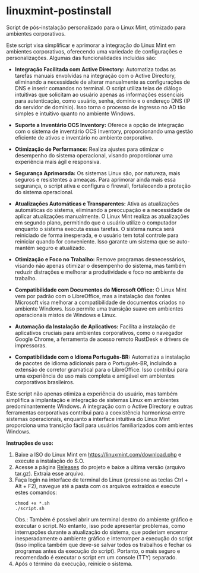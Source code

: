 # linuxmint-postinstall

Script de pós-instalação personalizado para o Linux Mint, otimizado para ambientes corporativos.

Este script visa simplificar e aprimorar a integração do Linux Mint em ambientes corporativos, oferecendo uma variedade de configurações e personalizações. Algumas das funcionalidades incluídas são:

- **Integração Facilitada com Active Directory:** Automatiza todas as tarefas manuais envolvidas na integração com o Active Directory, eliminando a necessidade de alterar manualmente as configurações de DNS e inserir comandos no terminal. O script utiliza telas de diálogo intuitivas que solicitam ao usuário apenas as informações essenciais para autenticação, como usuário, senha, domínio e o endereço DNS (IP do servidor de domínio). Isso torna o processo de ingresso no AD tão simples e intuitivo quanto no ambiente Windows.

- **Suporte a Inventário OCS Inventory:** Oferece a opção de integração com o sistema de inventário OCS Inventory, proporcionando uma gestão eficiente de ativos e inventário no ambiente corporativo.

- **Otimização de Performance:** Realiza ajustes para otimizar o desempenho do sistema operacional, visando proporcionar uma experiência mais ágil e responsiva.

- **Segurança Aprimorada:** Os sistemas Linux são, por natureza, mais seguros e resistentes a ameaças. Para aprimorar ainda mais essa segurança, o script ativa e configura o firewall, fortalecendo a proteção do sistema operacional.

- **Atualizações Automáticas e Transparentes:** Ativa as atualizações automáticas do sistema, eliminando a preocupação e a necessidade de aplicar atualizações manualmente. O Linux Mint realiza as atualizações em segundo plano, permitindo que o usuário utilize o computador enquanto o sistema executa essas tarefas. O sistema nunca será reiniciado de forma inesperada, e o usuário tem total controle para reiniciar quando for conveniente. Isso garante um sistema que se auto-mantém seguro e atualizado.

- **Otimização e Foco no Trabalho:** Remove programas desnecessários, visando não apenas otimizar o desempenho do sistema, mas também reduzir distrações e melhorar a produtividade e foco no ambiente de trabalho.

- **Compatibilidade com Documentos do Microsoft Office:** O Linux Mint vem por padrão com o LibreOffice, mas a instalação das fontes Microsoft visa melhorar a compatibilidade de documentos criados no ambiente Windows. Isso permite uma transição suave em ambientes operacionais mistos de Windows e Linux.

- **Automação da Instalação de Aplicativos:** Facilita a instalação de aplicativos cruciais para ambientes corporativos, como o navegador Google Chrome, a ferramenta de acesso remoto RustDesk e drivers de impressoras.

- **Compatibilidade com o Idioma Português-BR:** Automatiza a instalação de pacotes de idioma adicionais para o Português-BR, incluindo a extensão de corretor gramatical para o LibreOffice. Isso contribui para uma experiência de uso mais completa e amigável em ambientes corporativos brasileiros.

Este script não apenas otimiza a experiência do usuário, mas também simplifica a implantação e integração de sistemas Linux em ambientes predominantemente Windows. A integração com o Active Directory e outras ferramentas corporativas contribui para a coexistência harmoniosa entre sistemas operacionais, enquanto a interface intuitiva do Linux Mint proporciona uma transição fácil para usuários familiarizados com ambientes Windows.


**Instruções de uso:**

1. Baixe a ISO do Linux Mint em https://linuxmint.com/download.php e execute a instalação do S.O.
2. Acesse a página [Releases](https://github.com/thiagoneo/linuxmint-postinstall/releases) do projeto e baixe a última versão (arquivo tar.gz). Extraia esse arquivo.
3. Faça login na interface de terminal do Linux (pressione as teclas Ctrl + Alt + F2), navegue até a pasta com os arquivos extraídos e execute estes comandos:
   ```
   chmod +x *.sh
   ./script.sh
   ```
   Obs.: Também é possível abrir um terminal dentro do ambiente gráfico e executar o script. No entanto, isso pode apresentar problemas, como interrupções durante a atualização do sistema, que poderiam encerrar inesperadamente o ambiente gráfico e interromper a execução do script (isso implica também que deve-se salvar todos os trabalhos e fechar os programas antes da execução do script). Portanto, o mais seguro e recomendado é executar o script em um console (TTY) separado.
4. Após o término da execução, reinicie o sistema.

